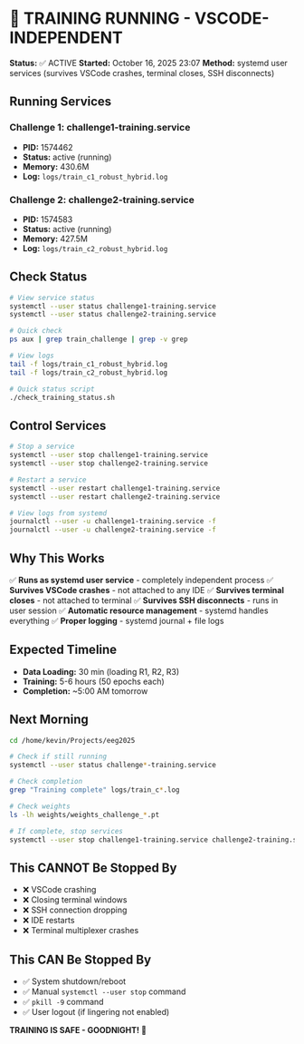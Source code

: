 # 🚀 TRAINING RUNNING - VSCODE-INDEPENDENT

**Status:** ✅ ACTIVE
**Started:** October 16, 2025 23:07
**Method:** systemd user services (survives VSCode crashes, terminal closes, SSH disconnects)

## Running Services

### Challenge 1: challenge1-training.service
- **PID:** 1574462
- **Status:** active (running)
- **Memory:** 430.6M
- **Log:** `logs/train_c1_robust_hybrid.log`

### Challenge 2: challenge2-training.service
- **PID:** 1574583
- **Status:** active (running)  
- **Memory:** 427.5M
- **Log:** `logs/train_c2_robust_hybrid.log`

## Check Status

```bash
# View service status
systemctl --user status challenge1-training.service
systemctl --user status challenge2-training.service

# Quick check
ps aux | grep train_challenge | grep -v grep

# View logs
tail -f logs/train_c1_robust_hybrid.log
tail -f logs/train_c2_robust_hybrid.log

# Quick status script
./check_training_status.sh
```

## Control Services

```bash
# Stop a service
systemctl --user stop challenge1-training.service
systemctl --user stop challenge2-training.service

# Restart a service
systemctl --user restart challenge1-training.service
systemctl --user restart challenge2-training.service

# View logs from systemd
journalctl --user -u challenge1-training.service -f
journalctl --user -u challenge2-training.service -f
```

## Why This Works

✅ **Runs as systemd user service** - completely independent process
✅ **Survives VSCode crashes** - not attached to any IDE
✅ **Survives terminal closes** - not attached to terminal
✅ **Survives SSH disconnects** - runs in user session
✅ **Automatic resource management** - systemd handles everything
✅ **Proper logging** - systemd journal + file logs

## Expected Timeline

- **Data Loading:** 30 min (loading R1, R2, R3)
- **Training:** 5-6 hours (50 epochs each)
- **Completion:** ~5:00 AM tomorrow

## Next Morning

```bash
cd /home/kevin/Projects/eeg2025

# Check if still running
systemctl --user status challenge*-training.service

# Check completion
grep "Training complete" logs/train_c*.log

# Check weights
ls -lh weights/weights_challenge_*.pt

# If complete, stop services
systemctl --user stop challenge1-training.service challenge2-training.service
```

## This CANNOT Be Stopped By

- ❌ VSCode crashing
- ❌ Closing terminal windows
- ❌ SSH connection dropping
- ❌ IDE restarts
- ❌ Terminal multiplexer crashes

## This CAN Be Stopped By

- ✅ System shutdown/reboot
- ✅ Manual `systemctl --user stop` command
- ✅ `pkill -9` command
- ✅ User logout (if lingering not enabled)

**TRAINING IS SAFE - GOODNIGHT! 🌙**
